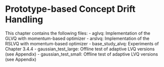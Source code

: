 # Prototype-based Concept Drift Handling
This chapter contains the following files:
    - aglvq: Implementation of the GLVQ with momentum-based optimizer
    - arslvq: Implementation of the RSLVQ with momentum-based optimizer
    - base_study_alvq: Experiments of Chapter 3.4.4
    - gaussian_test_large: Offline test of adaptive LVQ versions (see Appendix)
    - gaussian_test_small: Offline test of adaptive LVQ versions (see Appendix)